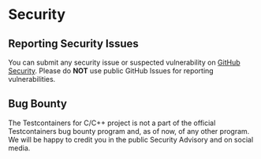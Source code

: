 # Security

## Reporting Security Issues

You can submit any security issue or suspected vulnerability
on [GitHub Security](https://github.com/testcontainers/testcontainers-c/security/advisories).
Please do **NOT** use public GitHub Issues for reporting vulnerabilities.

## Bug Bounty

The Testcontainers for C/C++ project is not a part of the official Testcontainers bug bounty program and,
as of now, of any other program.
We will be happy to credit you in the public Security Advisory and on social media.

